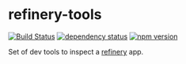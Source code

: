 # refinery-tools


[![Build Status](https://img.shields.io/travis/Platane/refinery-tools.svg?style=flat-square)](https://travis-ci.org/Platane/refinery-tools)
[![dependency status](https://img.shields.io/david/Platane/refinery-tools.svg?style=flat-square)](https://david-dm.org/platane/refinery-tools)
[![npm version](https://img.shields.io/npm/v/refinery-tools.svg?style=flat-square)](https://www.npmjs.com/package/refinery-tools)

Set of dev tools to inspect a [refinery](https://github.com/Platane/refinery) app.
